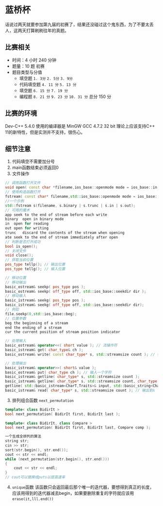 # 蓝桥杯
话说过两天就要参加第九届的初赛了，结果还没碰过这个鬼东西，为了不要太丢人，这两天打算刷刷往年的真题。

## 比赛相关
* 时间：4 小时 240 分钟
* 题量：10 题 初赛
* 题目类型与分值 
  * 填空题
    `1. 3分` `2. 5分` `3. 9分` 
  * 代码填空题
    `4. 11 分` `5. 13 分`
  * 填空题
    `6. 15 分` `7. 19 分`
  * 编程题
    `8. 21 分` `9. 23 分` `10. 31 分`
总分 150 分

## 比赛的环境
Dev-C++ 5.4.0 使用的编译器是 MinGW GCC 4.7.2 32 bit 理论上应该支持C++ 11的新特性，但是实测并不支持，很伤心。

## 细节注意
1. 代码填空不需要加分号
2. main函数结束必须返回0
2.  文件操作
``` cpp
// 调用函数打开文件
void open( const char *filename,ios_base::openmode mode = ios_base::in|ios_base::out );
// 使用构造函数打开
fstream( const char* filename,std::ios_base::openmode mode = ios_base::in|ios_base::out );
//一个示例
std::fstream s(filename, s.binary | s.trunc | s.in | s.out);
// 可用的魔术
app	seek to the end of stream before each write
binary	open in binary mode
in	open for reading
out	open for writing
trunc	discard the contents of the stream when opening
ate	seek to the end of stream immediately after open
// 判断是否打开成功
bool is_open();
// 关闭文件
void close();
// 获取当前位置
pos_type tellp(); // 输出位置
pos_type tellg(); // 输入位置

// 移动位置
// 移动输出
basic_ostream& seekp( pos_type pos );	
basic_ostream& seekp( off_type off, std::ios_base::seekdir dir );
// 移动输入
basic_istream& seekg( pos_type pos );
basic_istream& seekg( off_type off, std::ios_base::seekdir dir);
// 例如
file.seekp(0,std::ios_base::beg);
// 位置参数
beg	the beginning of a stream
end	the ending of a stream
cur	the current position of stream position indicator

// 处理输入
basic_ostream& operator<<( short value ); // 流操作符
basic_istream& get( char_type& ch );
basic_ostream& write( const char_type* s, std::streamsize count ); // 输入一个块

// 处理输出
basic_istream& operator>>( short& value );
basic_ostream& put( char_type ch ); // 输入一个字符
basic_istream& getline( char_type* s, std::streamsize count );
basic_istream& getline( char_type* s, std::streamsize count, char_type delim );
getline( std::basic_istream<CharT,Traits>& input, std::basic_string<CharT,Traits,Allocator>& str,CharT delim );
basic_istream& read( char_type* s, std::streamsize count ); // 输出到s
```

3. 排列组合函数 `next_permutation`
``` cpp
template< class BidirIt >
bool next_permutation( BidirIt first, BidirIt last );
	
template< class BidirIt, class Compare >
bool next_permutation( BidirIt first, BidirIt last, Compare comp );

一个生成全排列的算法
string str;
cin >> str;
sort(str.begin(), str.end());
cout << str << endl;
while (next_permutation(str.begin(), str.end()))
{
    cout << str << endl;
}
// cout可以替换成puts以提高速率
```

4. `unique`函数
该函数只会返回最后那个唯一的迭代器，要想得到真正的长度，应该用得到的迭代器减去begin，如果要删除重复的字符就应该用`erase(it,lll.end())`
